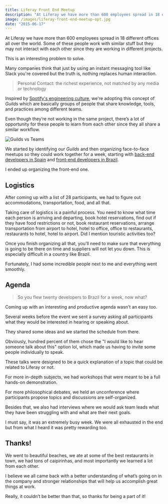 ```yaml
---
title: Liferay Front End Meetup
description: "At Liferay we have more than 600 employees spread in 18 different offices all over the world. Some of these people work with similar stuff but they may not interact with each other since they are working in different projects."
image: /images/liferay-front-end-meetup-opt.jpg
date: "2015-06-17"
---
```


At Liferay we have more than 600 employees spread in 18 different offices all over the world. Some of these people work with similar stuff but they may not interact with each other since they are working in different projects.

This is an interesting problem to solve.

Many companies think that just by using an instant messaging tool like Slack you're covered but the truth is, nothing replaces human interaction.

> Personal Contact: the richest experience, not matched by any media or technology

Inspired by [Spotify's engineering culture](https://vimeo.com/85490944), we're adopting this concept of _Guilds_ which are basically groups of people that share knowledge, tools, and practices among different teams.

Even though they’re not working in the same project, there’s a lot of opportunity for these people to learn from each other since they all share a similar workflow.

![Guilds vs Teams](https://d262ilb51hltx0.cloudfront.net/max/1600/1*bsWhRyp1FE6a600mLp90rg.png)

We started by identifying our _Guilds_ and then organizing face-to-face meetups so they could work together for a week, starting with [back-end developers in Spain](https://twitter.com/liferayeng/status/592952129515565056) and [front-end developers in Brazil](https://twitter.com/liferayeng/status/605789674280394752).

I ended up organizing the front-end one.

## Logistics

After coming up with a list of 28 participants, we had to figure out accommodations, transportation, food, and all that.

Taking care of logistics is a painful process. You need to know what time each person is arriving and departing, book hotel reservations, find out if they have food restrictions or not, book restaurant reservations, arrange transportation from airport to hotel, hotel to office, office to restaurants, restaurants to hotel, hotel to airport. Did I mention touristic activities too?

Once you finish organizing all that, you'll need to make sure that everything is going to be there on time and suppliers will not let you down. This is especially difficult in a country like Brazil.

Fortunately, I had some incredible people next to me and everything went smoothly.

## Agenda

> So you flew twenty developers to Brazil for a week, now what?

Coming up with an interesting and productive agenda wasn't an easy too.

Several weeks before the event we sent a survey asking all participants what they would be interested in hearing or speaking about.

They shared some ideas and we started the schedule from there.

Obviously, hundred percent of them chose the "I would like to hear someone talk about this" option lol, which made us having to invite some people individually to speak.

These talks were designed to be a quick explanation of a topic that could be related to Liferay or not.

For more in-depth subjects, we had workshops that were meant to be a full hands-on demonstration.

For more philosophical debates, we held an unconference where participants propose topics and discussions are self-organized.

Besides that, we also had interviews where we would ask team leads what they have been struggling with and what are their next goals.

I must say, it was an extremely busy week. We were all exhausted in the end but from what I heard it was pretty rewarding too.

## Thanks!

We went to beautiful beaches, we ate at some of the best restaurants in town, we had tons of caipirinhas, and most importantly we learned a lot from each other.

I believe we all came back with a better understanding of what’s going on in the company and stronger relationships that will help us accomplish great things at work.

Really, it couldn’t be better than that, so thanks for being a part of it!
